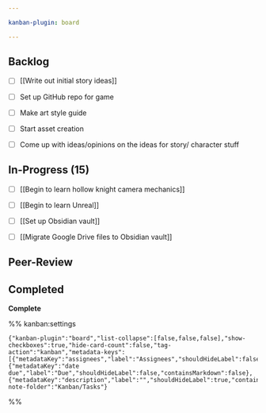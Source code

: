 ```yaml
---

kanban-plugin: board

---
```


## Backlog

- [ ] [[Write out initial story ideas]]
- [ ] Set up GitHub repo for game
- [ ] Make art style guide
- [ ] Start asset creation
- [ ] Come up with ideas/opinions on the ideas for story/ character stuff


## In-Progress (15)

- [ ] [[Begin to learn hollow knight camera mechanics]]
- [ ] [[Begin to learn Unreal]]
- [ ] [[Set up Obsidian vault]]
- [ ] [[Migrate Google Drive files to Obsidian vault]]


## Peer-Review



## Completed

**Complete**




%% kanban:settings
```
{"kanban-plugin":"board","list-collapse":[false,false,false],"show-checkboxes":true,"hide-card-count":false,"tag-action":"kanban","metadata-keys":[{"metadataKey":"assignees","label":"Assignees","shouldHideLabel":false,"containsMarkdown":false},{"metadataKey":"date due","label":"Due","shouldHideLabel":false,"containsMarkdown":false},{"metadataKey":"description","label":"","shouldHideLabel":true,"containsMarkdown":true}],"new-note-folder":"Kanban/Tasks"}
```
%%